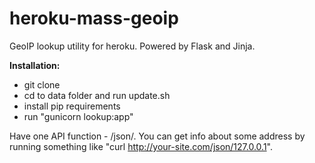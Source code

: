 heroku-mass-geoip
=================

GeoIP lookup utility for heroku. Powered by Flask and Jinja.

**Installation:**

- git clone
- cd to data folder and run update.sh
- install pip requirements 
- run "gunicorn lookup:app"

Have one API function - /json/<ip>. You can get info about some address by running something like "curl http://your-site.com/json/127.0.0.1".
